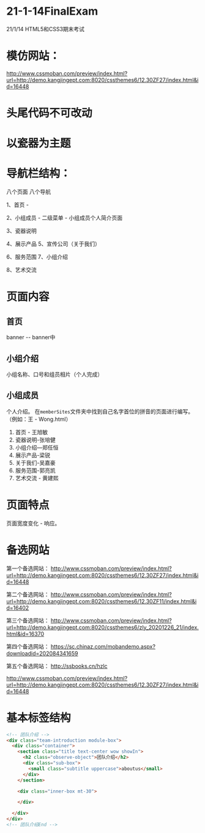# 21-1-14FinalExam
21/1/14 HTML5和CSS3期末考试


# 模仿网站：
http://www.cssmoban.com/preview/index.html?url=http://demo.kangjingept.com:8020/cssthemes6/12.30ZF27/index.html&id=16448

# 头尾代码不可改动


# 以瓷器为主题



# 导航栏结构：
八个页面 八个导航

1、首页 - 

2、小组成员 - 二级菜单 - 小组成员个人简介页面

3、瓷器说明

4、展示产品
5、宣传公司（关于我们）

6、服务范围
7、小组介绍

8、艺术交流



# 页面内容

## 首页
banner -- banner中

## 小组介绍
小组名称、口号和组员相片（个人完成）


## 小组成员
个人介绍。
在`memberSites`文件夹中找到自己名字首位的拼音的页面进行编写。（例如：王 - Wong.html）



1. 首页 - 王旭敏
2. 瓷器说明-张培健
3. 小组介绍—郑任恒
4. 展示产品-梁锐
5. 关于我们-吴嘉豪
6. 服务范围-郭亮凯
7. 艺术交流 - 黄建熙



# 页面特点

页面宽度变化  -  响应。



# 备选网站

第一个备选网站：
http://www.cssmoban.com/preview/index.html?url=http://demo.kangjingept.com:8020/cssthemes6/12.30ZF27/index.html&id=16448

第二个备选网站：
http://www.cssmoban.com/preview/index.html?url=http://demo.kangjingept.com:8020/cssthemes6/12.30ZF11/index.html&id=16402

第三个备选网站：
http://www.cssmoban.com/preview/index.html?url=http://demo.kangjingept.com:8020/cssthemes6/zly_20201226_21/index.html&id=16370

第四个备选网站：
https://sc.chinaz.com/mobandemo.aspx?downloadid=202084341659

第五个备选网站：
http://ssbooks.cn/hzlc

http://www.cssmoban.com/preview/index.html?url=http://demo.kangjingept.com:8020/cssthemes6/12.30ZF27/index.html&id=16448



# 基本标签结构

```html
<!-- 团队介绍 -->
<div class="team-introduction module-box">
  <div class="container">
    <section class="title text-center wow showIn">
      <h2 class="observe-object">团队介绍</h2>
      <div class="sub-box">
        <small class="subtitle uppercase">aboutus</small>
      </div>
    </section>

    <div class="inner-box mt-30">

    </div>

  </div>
</div>
<!-- 团队介绍End -->
```

